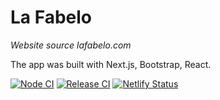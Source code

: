 # La Fabelo
*Website source lafabelo.com*

The app was built with Next.js, Bootstrap, React.

[![Node CI](https://github.com/corsicanec82/lafabelo-com/workflows/Node%20CI/badge.svg)](https://github.com/corsicanec82/lafabelo-com/actions)
[![Release CI](https://github.com/corsicanec82/lafabelo-com/workflows/Node%20CI/badge.svg)](https://github.com/corsicanec82/lafabelo-com/actions)
[![Netlify Status](https://api.netlify.com/api/v1/badges/a74b3eac-f789-4509-8713-a5f931c693e8/deploy-status)](https://app.netlify.com/sites/lafabelo/deploys)
